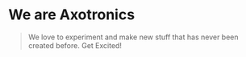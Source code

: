 # We are Axotronics

> We love to experiment and make new stuff that has never been created before. Get Excited!

